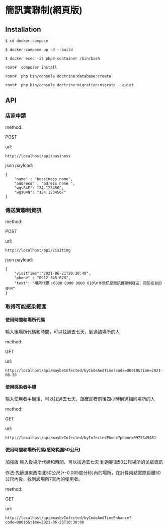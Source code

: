 # 簡訊實聯制(網頁版)

## Installation

```
$ cd docker-compose

$ docker-compose up -d --build

$ docker exec -it php8-container /bin/bash

root#  composer install

root#  php bin/console doctrine:database:create

root#  php bin/console doctrine:migration:migrate --quiet

```

## API

### 店家申請

method: 

POST

url: 
```
http://localhost/api/business
```

json payload:
```
{
	"name" : "bussiness name",
	"address" : "adress name ",
	"wgs84E": "24.123456",
	"wgs84N": "124.1234567"
}
```

### 傳送實聯制資訊

method: 

POST

url:
```
http://localhost/api/visiting
```

json payload:
```
{
	"visitTime":"2021-06-21T20:30:40",
	"phone" : "0912-345-678",
	"text": "場所代碼：0000 0000 0000 010\n本簡訊是簡訊實聯制發送，限防疫目的使用"
}
```

### 取得可能感染範圍

#### 使用時間和場所代碼

輸入後場所代碼和時間，可以找過去七天，到過該場所的人

method: 

GET 

url:
```
http://localhost/api/maybeInfected/byCodeAndTime?code=00010&time=2021-06-30
```

#### 使用感染者手機

輸入使用者手機後，可以找過去七天，跟確診者前後四小時到過相同場所的人

method: 

GET

url:
```
http://localhost/api/maybeInfected/byInfectedPhone?phone=0975349461
```

#### 使用時間和場所代碼(感染範圍50公尺)

加強版 輸入後場所代碼和時間，可以找過去七天 到過範圍50公尺場所的民眾資訊

作法:先篩選東西南北50公尺(+-0.005度分秒)內的場所，在計算兩點實際距離50公尺內後，找到該場所7天內的使用者。

method:

GET

url:
```
http://localhost/api/maybeInfected/byCodeAndTimeEnhance?code=00016&time=2021-06-23T10:30:00
```
